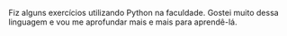 Fiz alguns exercícios utilizando Python na faculdade. Gostei muito dessa linguagem e vou me aprofundar mais e mais para aprendê-lá.
